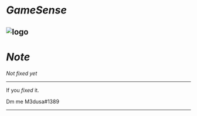 # *GameSense*
![logo](https://user-images.githubusercontent.com/69080903/143668093-7758cb65-d02c-42c6-87eb-fd17f53a65b0.png)
-----------------------------------------
# *Note*

*Not fixed yet*

-----------------------------------------

If you *fixed* it.

Dm me M3dusa#1389

-----------------------------------------
